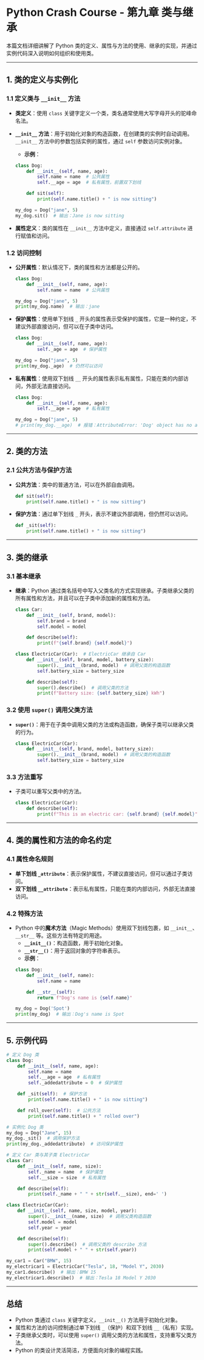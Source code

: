 
# Python Crash Course - 第九章 类与继承

本篇文档详细讲解了 Python 类的定义、属性与方法的使用、继承的实现，并通过实例代码深入说明如何组织和使用类。

---

## 1. 类的定义与实例化

### 1.1 定义类与 `__init__` 方法

- **类定义**：使用 `class` 关键字定义一个类，类名通常使用大写字母开头的驼峰命名法。
- **`__init__` 方法**：用于初始化对象的构造函数，在创建类的实例时自动调用。`__init__` 方法中的参数包括实例的属性，通过 `self` 参数访问实例对象。

    - **示例**：
    ```python
    class Dog:
        def __init__(self, name, age):
            self.name = name  # 公共属性
            self.__age = age  # 私有属性，前置双下划线

        def sit(self):
            print(self.name.title() + " is now sitting")

    my_dog = Dog("jane", 5)
    my_dog.sit()  # 输出：Jane is now sitting
    ```

- **属性定义**：类的属性在 `__init__` 方法中定义，直接通过 `self.attribute` 进行赋值和访问。

### 1.2 访问控制

- **公开属性**：默认情况下，类的属性和方法都是公开的。
    ```python
    class Dog:
        def __init__(self, name, age):
            self.name = name  # 公共属性

    my_dog = Dog("jane", 5)
    print(my_dog.name)  # 输出：jane
    ```

- **保护属性**：使用单下划线 `_` 开头的属性表示受保护的属性，它是一种约定，不建议外部直接访问，但可以在子类中访问。
    ```python
    class Dog:
        def __init__(self, name, age):
            self._age = age  # 保护属性

    my_dog = Dog("jane", 5)
    print(my_dog._age)  # 仍然可以访问
    ```

- **私有属性**：使用双下划线 `__` 开头的属性表示私有属性，只能在类的内部访问，外部无法直接访问。
    ```python
    class Dog:
        def __init__(self, name, age):
            self.__age = age  # 私有属性

    my_dog = Dog("jane", 5)
    # print(my_dog.__age)  # 报错：AttributeError: 'Dog' object has no attribute '__age'
    ```

---

## 2. 类的方法

### 2.1 公共方法与保护方法

- **公共方法**：类中的普通方法，可以在外部自由调用。
    ```python
    def sit(self):
        print(self.name.title() + " is now sitting")
    ```

- **保护方法**：通过单下划线 `_` 开头，表示不建议外部调用，但仍然可以访问。
    ```python
    def _sit(self):
        print(self.name.title() + " is now sitting")
    ```

---

## 3. 类的继承

### 3.1 基本继承

- **继承**：Python 通过类名括号中写入父类名的方式实现继承。子类继承父类的所有属性和方法，并且可以在子类中添加新的属性和方法。
    ```python
    class Car:
        def __init__(self, brand, model):
            self.brand = brand
            self.model = model

        def describe(self):
            print(f"{self.brand} {self.model}")

    class ElectricCar(Car):  # ElectricCar 继承自 Car
        def __init__(self, brand, model, battery_size):
            super().__init__(brand, model)  # 调用父类的构造函数
            self.battery_size = battery_size

        def describe(self):
            super().describe()  # 调用父类的方法
            print(f"Battery size: {self.battery_size} kWh")
    ```

### 3.2 使用 `super()` 调用父类方法

- **`super()`**：用于在子类中调用父类的方法或构造函数，确保子类可以继承父类的行为。
    ```python
    class ElectricCar(Car):
        def __init__(self, brand, model, battery_size):
            super().__init__(brand, model)  # 调用父类的构造函数
            self.battery_size = battery_size
    ```

### 3.3 方法重写

- 子类可以重写父类中的方法。
    ```python
    class ElectricCar(Car):
        def describe(self):
            print(f"This is an electric car: {self.brand} {self.model}")
    ```

---

## 4. 类的属性和方法的命名约定

### 4.1 属性命名规则

- **单下划线 `_attribute`**：表示保护属性，不建议直接访问，但可以通过子类访问。
- **双下划线 `__attribute`**：表示私有属性，只能在类的内部访问，外部无法直接访问。

### 4.2 特殊方法

- Python 中的**魔术方法**（Magic Methods）使用双下划线包裹，如 `__init__`、`__str__` 等。这些方法有特定的用途。
    - **`__init__()`**：构造函数，用于初始化对象。
    - **`__str__()`**：用于返回对象的字符串表示。
    - **示例**：
    ```python
    class Dog:
        def __init__(self, name):
            self.name = name

        def __str__(self):
            return f"Dog's name is {self.name}"

    my_dog = Dog('Spot')
    print(my_dog)  # 输出：Dog's name is Spot
    ```

---

## 5. 示例代码

```python
# 定义 Dog 类
class Dog:
    def __init__(self, name, age):
        self.name = name
        self.__age = age  # 私有属性
        self._addedattribute = 0  # 保护属性

    def _sit(self):  # 保护方法
        print(self.name.title() + " is now sitting")

    def roll_over(self):  # 公共方法
        print(self.name.title() + " rolled over")

# 实例化 Dog 类
my_dog = Dog("Jane", 15)
my_dog._sit()  # 调用保护方法
print(my_dog._addedattribute)  # 访问保护属性

# 定义 Car 类与其子类 ElectricCar
class Car:
    def __init__(self, name, size):
        self._name = name  # 保护属性
        self.__size = size  # 私有属性

    def describe(self):
        print(self._name + " " + str(self.__size), end=' ')

class ElectricCar(Car):
    def __init__(self, name, size, model, year):
        super().__init__(name, size)  # 调用父类构造函数
        self.model = model
        self.year = year

    def describe(self):
        super().describe()  # 调用父类的 describe 方法
        print(self.model + " " + str(self.year))

my_car1 = Car("BMW", 15)
my_electricar1 = ElectricCar("Tesla", 18, "Model Y", 2030)
my_car1.describe()  # 输出：BMW 15
my_electricar1.describe()  # 输出：Tesla 18 Model Y 2030
```

---

## 总结

- Python 类通过 `class` 关键字定义，`__init__()` 方法用于初始化对象。
- 属性和方法的访问控制通过单下划线 `_`（保护）和双下划线 `__`（私有）实现。
- 子类继承父类时，可以使用 `super()` 调用父类的方法和属性，支持重写父类方法。
- Python 的类设计灵活简洁，方便面向对象的编程实践。
